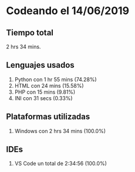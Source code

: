 # Codeando el 14/06/2019

## Tiempo total
2 hrs 34 mins.

## Lenguajes usados
1. Python con 1 hr 55 mins (74.28%)
1. HTML con 24 mins (15.58%)
1. PHP con 15 mins (9.81%)
1. INI con 31 secs (0.33%)

## Plataformas utilizadas
1. Windows con 2 hrs 34 mins (100.0%)

## IDEs
1. VS Code un total de 2:34:56 (100.0%)
